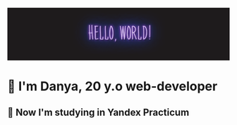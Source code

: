 ![Header](./images/header.gif)

# 🤗 I'm Danya, 20 y.o web-developer 

## 🧐 Now I'm studying in Yandex Practicum




<!--
**DanyaLiupinin/DanyaLiupinin** is a ✨ _special_ ✨ repository because its `README.md` (this file) appears on your GitHub profile.

Here are some ideas to get you started:

- 🔭 I’m currently working on ...
- 🌱 I’m currently learning ...
- 👯 I’m looking to collaborate on ...
- 🤔 I’m looking for help with ...
- 💬 Ask me about ...
- 📫 How to reach me: ...
- 😄 Pronouns: ...
- ⚡ Fun fact: ...
-->
